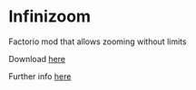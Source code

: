 # Infinizoom
Factorio mod that allows zooming without limits

Download [here](https://mods.factorio.com/mods/aaargha/Infinizoom)

Further info [here](https://forums.factorio.com/viewtopic.php?f=92&t=42519)
